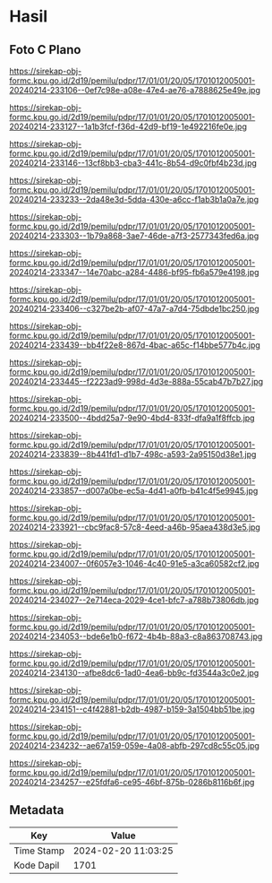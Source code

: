 # Hasil

## Foto C Plano

https://sirekap-obj-formc.kpu.go.id/2d19/pemilu/pdpr/17/01/01/20/05/1701012005001-20240214-233106--0ef7c98e-a08e-47e4-ae76-a7888625e49e.jpg

https://sirekap-obj-formc.kpu.go.id/2d19/pemilu/pdpr/17/01/01/20/05/1701012005001-20240214-233127--1a1b3fcf-f36d-42d9-bf19-1e492216fe0e.jpg

https://sirekap-obj-formc.kpu.go.id/2d19/pemilu/pdpr/17/01/01/20/05/1701012005001-20240214-233146--13cf8bb3-cba3-441c-8b54-d9c0fbf4b23d.jpg

https://sirekap-obj-formc.kpu.go.id/2d19/pemilu/pdpr/17/01/01/20/05/1701012005001-20240214-233233--2da48e3d-5dda-430e-a6cc-f1ab3b1a0a7e.jpg

https://sirekap-obj-formc.kpu.go.id/2d19/pemilu/pdpr/17/01/01/20/05/1701012005001-20240214-233303--1b79a868-3ae7-46de-a7f3-2577343fed6a.jpg

https://sirekap-obj-formc.kpu.go.id/2d19/pemilu/pdpr/17/01/01/20/05/1701012005001-20240214-233347--14e70abc-a284-4486-bf95-fb6a579e4198.jpg

https://sirekap-obj-formc.kpu.go.id/2d19/pemilu/pdpr/17/01/01/20/05/1701012005001-20240214-233406--c327be2b-af07-47a7-a7d4-75dbde1bc250.jpg

https://sirekap-obj-formc.kpu.go.id/2d19/pemilu/pdpr/17/01/01/20/05/1701012005001-20240214-233439--bb4f22e8-867d-4bac-a65c-f14bbe577b4c.jpg

https://sirekap-obj-formc.kpu.go.id/2d19/pemilu/pdpr/17/01/01/20/05/1701012005001-20240214-233445--f2223ad9-998d-4d3e-888a-55cab47b7b27.jpg

https://sirekap-obj-formc.kpu.go.id/2d19/pemilu/pdpr/17/01/01/20/05/1701012005001-20240214-233500--4bdd25a7-9e90-4bd4-833f-dfa9a1f8ffcb.jpg

https://sirekap-obj-formc.kpu.go.id/2d19/pemilu/pdpr/17/01/01/20/05/1701012005001-20240214-233839--8b441fd1-d1b7-498c-a593-2a95150d38e1.jpg

https://sirekap-obj-formc.kpu.go.id/2d19/pemilu/pdpr/17/01/01/20/05/1701012005001-20240214-233857--d007a0be-ec5a-4d41-a0fb-b41c4f5e9945.jpg

https://sirekap-obj-formc.kpu.go.id/2d19/pemilu/pdpr/17/01/01/20/05/1701012005001-20240214-233921--cbc9fac8-57c8-4eed-a46b-95aea438d3e5.jpg

https://sirekap-obj-formc.kpu.go.id/2d19/pemilu/pdpr/17/01/01/20/05/1701012005001-20240214-234007--0f6057e3-1046-4c40-91e5-a3ca60582cf2.jpg

https://sirekap-obj-formc.kpu.go.id/2d19/pemilu/pdpr/17/01/01/20/05/1701012005001-20240214-234027--2e714eca-2029-4ce1-bfc7-a788b73806db.jpg

https://sirekap-obj-formc.kpu.go.id/2d19/pemilu/pdpr/17/01/01/20/05/1701012005001-20240214-234053--bde6e1b0-f672-4b4b-88a3-c8a863708743.jpg

https://sirekap-obj-formc.kpu.go.id/2d19/pemilu/pdpr/17/01/01/20/05/1701012005001-20240214-234130--afbe8dc6-1ad0-4ea6-bb9c-fd3544a3c0e2.jpg

https://sirekap-obj-formc.kpu.go.id/2d19/pemilu/pdpr/17/01/01/20/05/1701012005001-20240214-234151--c4f42881-b2db-4987-b159-3a1504bb51be.jpg

https://sirekap-obj-formc.kpu.go.id/2d19/pemilu/pdpr/17/01/01/20/05/1701012005001-20240214-234232--ae67a159-059e-4a08-abfb-297cd8c55c05.jpg

https://sirekap-obj-formc.kpu.go.id/2d19/pemilu/pdpr/17/01/01/20/05/1701012005001-20240214-234257--e25fdfa6-ce95-46bf-875b-0286b8116b6f.jpg


## Metadata

| Key        | Value               |
| ---------- | ------------------- |
| Time Stamp | 2024-02-20 11:03:25 |
| Kode Dapil | 1701                |




